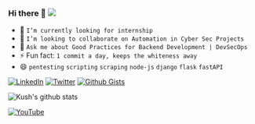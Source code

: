 ### Hi there 👋 [![](https://visitor-badge.glitch.me/badge?page_id=1UC1F3R616.1UC1F3R616)]()

<!--
**1UC1F3R616/1UC1F3R616**
-->

- 🔭 `I’m currently looking for internship`
- 👯 `I’m looking to collaborate on Automation in Cyber Sec Projects`
- 💬 `Ask me about Good Practices for Backend Development | DevSecOps`
- ⚡ Fun fact: `1 commit a day, keeps the whiteness away` <!--Got a new Error... Progress :)-->
- :smile: `pentesting` `scripting` `scraping` `node-js` `django` `flask` `fastAPI`

[![LinkedIn](https://img.shields.io/static/v1.svg?label=Connect&message=@Kush&color=grey&logo=linkedin&labelColor=0088ff&style=social)](https://www.linkedin.com/in/kush-choudhary-567b38169?lipi=urn%3Ali%3Apage%3Ad_flagship3_profile_view_base_contact_details%3BDYkgbUGhTniMSRqOUkdN3A%3D%3D)
[![Twitter](https://img.shields.io/twitter/follow/1R616?style=social)](https://twitter.com/1R616)
[![Github Gists](https://img.shields.io/github/followers/1uc1f3r616?color=0088ff&label=Gists&logoColor=blue&style=social)](https://gist.github.com/1UC1F3R616)

<!-- [![Instagram](https://img.shields.io/badge/Instagram-follow-0088ff.svg?logo=instagram&logoColor=white)](https://www.instagram.com/1UC1F3R616/) -->
<!-- ![github](https://user-images.githubusercontent.com/41824020/87243616-0302c980-c455-11ea-97cc-599e0dfbd944.png) -->

<!-- GitHub Readme stats -->
<!-- ![Kush's github stats](https://github-readme-stats.vercel.app/api?username=1UC1F3R616&show_icons=true&&hide_border=true) -->

<!-- ![Kush's github stats](https://github-readme-stats.1uc1f3r616.vercel.app/api?username=1UC1F3R616&count_private=true&show_icons=true&&hide_border=true) -->


![Kush's github stats](https://github-readme-stats.vercel.app/api?username=1UC1F3R616&count_private=true&show_icons=true&&hide_border=true)

<!-- ![github card perfect name](https://user-images.githubusercontent.com/41824020/87243649-4cebaf80-c455-11ea-9519-6c30ed822e2d.png) -->

[![YouTube](https://img.shields.io/badge/youtube-%23FF0000.svg?&style=for-the-badge&logo=youtube&logoColor=white)](https://www.youtube.com/c/kushchoudhary/)

